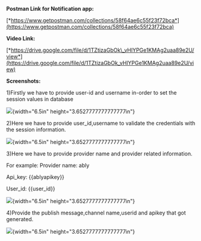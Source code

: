 **Postman Link for Notification app:**

[*https://www.getpostman.com/collections/58f64ae6c55f23f72bca*](https://www.getpostman.com/collections/58f64ae6c55f23f72bca)

**Video Link:**

[*https://drive.google.com/file/d/1TZtizaGbOk\_vHlYPGe1KMAg2uaa89e2U/view*](https://drive.google.com/file/d/1TZtizaGbOk_vHlYPGe1KMAg2uaa89e2U/view)

**Screenshots:**

1)Firstly we have to provide user-id and username in-order to set the
session values in database

![](media/image1.png){width="6.5in" height="3.6527777777777777in"}

2)Here we have to provide user\_id,username to validate the credentials
with the session information.

![](media/image2.png){width="6.5in" height="3.6527777777777777in"}

3)Here we have to provide provider name and provider related
information.

For example: Provider name: ably

Api\_key: {{ablyapikey}}

User\_id: {{user\_id}}

![](media/image3.png){width="6.5in" height="3.6527777777777777in"}

4)Provide the publish message,channel name,userid and apikey that got
generated.

![](media/image4.png){width="6.5in" height="3.6527777777777777in"}
